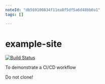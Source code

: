 ```yaml
---
noteId: "db569100834f11ea8f5df5a6d48bb0a1"
tags: []

---
```


# example-site
[![Build Status](https://travis-ci.org/adharshkamath/example-site.svg?branch=master)](https://travis-ci.org/adharshkamath/example-site)


To demonstrate a CI/CD workflow 

Do not clone! 
